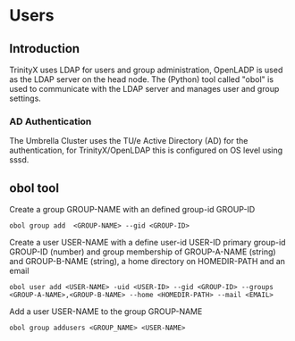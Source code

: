 # Users

## Introduction

TrinityX uses LDAP for users and group administration, OpenLADP is used as the LDAP server on the head node. The (Python) tool called "obol" is used to communicate with the LDAP server and manages user and group settings.

### AD Authentication

The Umbrella Cluster uses the TU/e Active Directory (AD) for the authentication, for TrinityX/OpenLDAP this is configured on OS level using sssd.

## obol tool

Create a group GROUP-NAME with an defined group-id GROUP-ID

```shell
obol group add  <GROUP-NAME> --gid <GROUP-ID>
```

Create a user USER-NAME with a define user-id USER-ID primary group-id GROUP-ID (number) and group membership of GROUP-A-NAME (string) and GROUP-B-NAME (string), a home directory on HOMEDIR-PATH and an email <EMAIL>

```shell
obol user add <USER-NAME> -uid <USER-ID> --gid <GROUP-ID> --groups  <GROUP-A-NAME>,<GROUP-B-NAME> --home <HOMEDIR-PATH> --mail <EMAIL>
```

Add a user USER-NAME to the group GROUP-NAME

```shell
obol group addusers <GROUP_NAME> <USER-NAME>
```